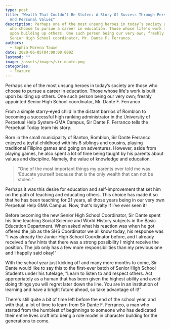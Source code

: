 ```yaml
---
type: post
title: "Wealth That Couldn’t Be Stolen: A Story Of Success Through Perseverance
  And Personal Values"
description: Perhaps one of the most unsung heroes in today’s society are those
  who choose to pursue a career in education. Those whose life's work is built
  upon building up others. One such person being our very own; freshly appointed
  Senior High School coordinator, Mr. Dante F. Ferranco.
authors:
  - Sophia Morena Tauxe
date: 2020-06-05T04:00:00.000Z
lastmod: ""
image: /assets/images/sir-dante.png
categories:
  - Feature
---
```

Perhaps one of the most unsung heroes in today’s society are those who choose to pursue a career in education. Those whose life's work is built upon building up others. One such person being our very own; freshly appointed Senior High School coordinator, Mr. Dante F. Ferranco.

From a simple starry-eyed child in the distant barrios of Romblon to becoming a successful high ranking administrator in the University of Perpetual Help System-GMA Campus, Sir Dante F. Ferranco tells the Perpetual Today team his story.

Born in the small municipality of Banton, Romblon, Sir Dante Ferranco enjoyed a joyful childhood with his 8 siblings and cousins, playing traditional Filipino games and going on adventures. However, aside from playing games, he also spent a lot of time being taught by his parents about values and discipline. Namely, the value of knowledge and education.

> “One of the most important things my parents ever told me was ‘Educate yourself because that is the only wealth that can not be stolen."

Perhaps it was this desire for education and self-improvement that set him on the path of teaching and educating others. This choice has made it so that he has been teaching for 21 years, all those years being in our very own Perpetual Help GMA Campus. Now, that's loyalty if I’ve ever seen it!

Before becoming the new Senior High School Coordinator, Sir Dante spent his time teaching Social Science and World History subjects in the Basic Education Department. When asked what his reaction was when he got offered the job as the SHS Coordinator we all know today, his response was “I was already the Junior High School Coordinator before, and I already received a few hints that there was a strong possibility I might receive the position. The job only has a few more responsibilities than my previous one and I happily said okay!”

With the school year just kicking off and many more months to come, Sir Dante would like to say this to the first-ever batch of Senior High School Students under his tutelage, “Learn to listen to and respect others. Act appropriately as a human that has been given the highest ability and avoid doing things you will regret later down the line. You are in an institution of learning and have a bright future ahead, so take advantage of it!”

There's still quite a bit of time left before the end of the school year, and with that, a lot of time to learn from Sir Dante F. Ferranco, a man who started from the humblest of beginnings to someone who has dedicated their entire lives craft into being a role model in character building for the generations to come.